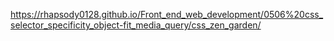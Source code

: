 
https://rhapsody0128.github.io/Front_end_web_development/0506%20css_selector_specificity_object-fit_media_query/css_zen_garden/
